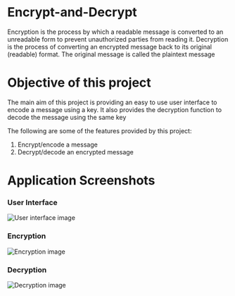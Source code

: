# Encrypt-and-Decrypt

Encryption is the process by which a readable message is converted to an unreadable form to prevent unauthorized parties from reading it.
Decryption is the process of converting an encrypted message back to its original (readable) format.
The original message is called the plaintext message

# Objective of this project
The main aim of this project is providing an easy to use user interface to encode a message using a key. It also provides the decryption function to decode the message using the same key

The following are some of the features provided by this project:

1. Encrypt/encode a message
2. Decrypt/decode an encrypted message

# Application Screenshots

### User Interface

![User interface image](https://github.com/Danish-uddin/Encrypt-and-Decrypt/tree/main/readme-images/user%20interface.png?raw=true)

### Encryption

![Encryption image](https://github.com/Danish-uddin/Encrypt-and-Decrypt/tree/main/readme-images/encrypt.png?raw=true)

### Decryption

![Decryption image](https://github.com/Danish-uddin/Encrypt-and-Decrypt/tree/main/readme-images/decrypt.png?raw=true)
